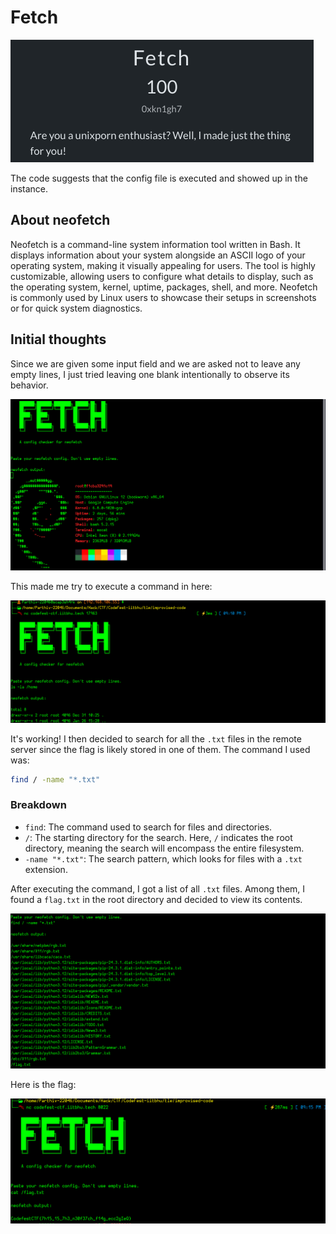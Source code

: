 # Fetch
![Header](./assets/4.png)

The code suggests that the config file is executed and showed up in the instance.

## About neofetch
Neofetch is a command-line system information tool written in Bash. It displays information about your system alongside an ASCII logo of your operating system, making it visually appealing for users. The tool is highly customizable, allowing users to configure what details to display, such as the operating system, kernel, uptime, packages, shell, and more. Neofetch is commonly used by Linux users to showcase their setups in screenshots or for quick system diagnostics.

## Initial thoughts
Since we are given some input field and we are asked not to leave any empty lines, I just tried leaving one blank intentionally to observe its behavior. 

![Empty](./assets/5.png)

This made me try to execute a command in here:

![ls -la](./assets/1.png)

It's working! I then decided to search for all the `.txt` files in the remote server since the flag is likely stored in one of them. The command I used was:

```bash
find / -name "*.txt"
```

### Breakdown
- `find`: The command used to search for files and directories.
- `/`: The starting directory for the search. Here, `/` indicates the root directory, meaning the search will encompass the entire filesystem.
- `-name "*.txt"`: The search pattern, which looks for files with a `.txt` extension.

After executing the command, I got a list of all `.txt` files. Among them, I found a `flag.txt` in the root directory and decided to view its contents.

![TxtFiles](./assets/2.png)

Here is the flag:

![flag](./assets/3.png)
